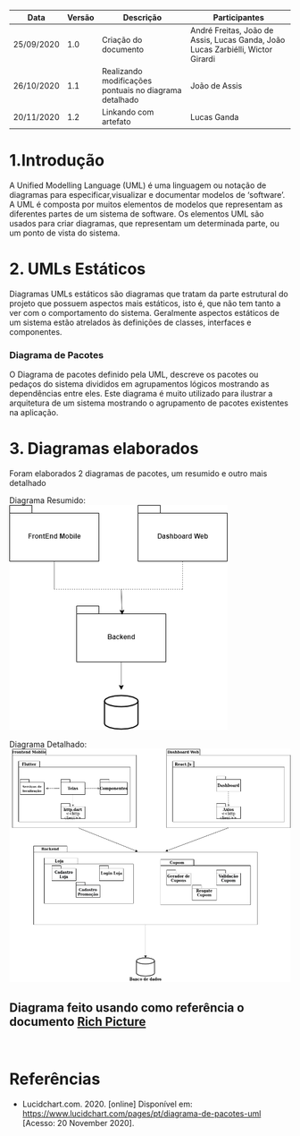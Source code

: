 | Data       | Versão | Descrição                                          | Participantes                                                                   |
| ---------- | ------ | -------------------------------------------------- | ------------------------------------------------------------------------------- |
| 25/09/2020 | 1.0    | Criação do documento | André Freitas, João de Assis, Lucas Ganda, João Lucas Zarbiélli, Wictor Girardi |
| 26/10/2020 | 1.1    | Realizando modificações pontuais no diagrama detalhado |  João de Assis|
| 20/11/2020 | 1.2    | Linkando com artefato |  Lucas Ganda|
# 1.Introdução
A Unified Modelling Language (UML) é uma linguagem ou notação de diagramas para especificar,visualizar e documentar modelos de ‘software’. A UML é composta por muitos elementos de modelos que representam as diferentes partes de um sistema de software. Os elementos UML são usados para criar diagramas, que representam um determinada parte, ou um ponto de vista do sistema.
# 2. UMLs Estáticos
Diagramas UMLs estáticos são diagramas que tratam da parte estrutural do projeto que possuem aspectos mais estáticos, isto é, que não tem tanto a ver com o comportamento do sistema. Geralmente aspectos estáticos de um sistema estão atrelados às definições de classes, interfaces e componentes.

### Diagrama de Pacotes
O Diagrama de pacotes definido pela UML, descreve os pacotes ou pedaços do sistema divididos em agrupamentos lógicos mostrando as dependências entre eles. Este diagrama é muito utilizado para ilustrar a arquitetura de um sistema mostrando o agrupamento de pacotes existentes na aplicação.
# 3. Diagramas elaborados

Foram elaborados 2 diagramas de pacotes, um resumido e outro mais detalhado

Diagrama Resumido:
<img src='./DiagramaPacotesResumido.png'>

Diagrama Detalhado:
<img src='./DiagramaPacotesDetalhado.png'>

## Diagrama feito usando como referência o documento [Rich Picture](rich_picture.md)
</br>

# Referências 
- Lucidchart.com. 2020. [online] Disponível em: <https://www.lucidchart.com/pages/pt/diagrama-de-pacotes-uml> [Acesso: 20 November 2020].